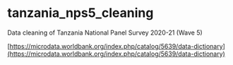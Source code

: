 # tanzania_nps5_cleaning
Data cleaning of Tanzania National Panel Survey 2020-21 (Wave 5)

[https://microdata.worldbank.org/index.php/catalog/5639/data-dictionary](https://microdata.worldbank.org/index.php/catalog/5639/data-dictionary)
